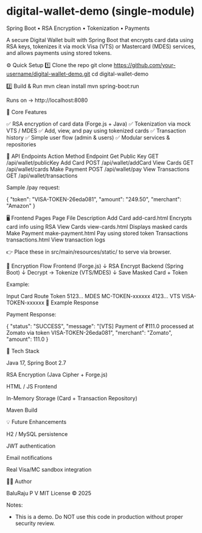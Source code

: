 # digital-wallet-demo (single-module)


Spring Boot • RSA Encryption • Tokenization • Payments

A secure Digital Wallet built with Spring Boot that encrypts card data using RSA keys, tokenizes it via mock Visa (VTS) or Mastercard (MDES) services, and allows payments using stored tokens.


⚙️ Quick Setup
1️⃣ Clone the repo
git clone https://github.com/your-username/digital-wallet-demo.git
cd digital-wallet-demo

2️⃣ Build & Run
mvn clean install
mvn spring-boot:run


Runs on → http://localhost:8080

🧠 Core Features

✅ RSA encryption of card data (Forge.js + Java)
✅ Tokenization via mock VTS / MDES
✅ Add, view, and pay using tokenized cards
✅ Transaction history
✅ Simple user flow (admin & users)
✅ Modular services & repositories

🔗 API Endpoints
Action	Method	Endpoint
Get Public Key	GET	/api/wallet/publicKey
Add Card	POST	/api/wallet/addCard
View Cards	GET	/api/wallet/cards
Make Payment	POST	/api/wallet/pay
View Transactions	GET	/api/wallet/transactions

Sample /pay request:

{
  "token": "VISA-TOKEN-26eda081",
  "amount": "249.50",
  "merchant": "Amazon"
}

🖥️ Frontend Pages
Page	File	Description
Add Card	add-card.html	Encrypts card info using RSA
View Cards	view-cards.html	Displays masked cards
Make Payment	make-payment.html	Pay using stored token
Transactions	transactions.html	View transaction logs

👉 Place these in src/main/resources/static/ to serve via browser.

🔐 Encryption Flow
Frontend (Forge.js)
     ↓ RSA Encrypt
Backend (Spring Boot)
     ↓ Decrypt → Tokenize (VTS/MDES)
     ↓ Save Masked Card + Token


Example:

Input Card	Route	Token
5123…	MDES	MC-TOKEN-xxxxxx
4123…	VTS	VISA-TOKEN-xxxxxx
🧾 Example Response

Payment Response:

{
  "status": "SUCCESS",
  "message": "[VTS] Payment of ₹111.0 processed at Zomato via token VISA-TOKEN-26eda081",
  "merchant": "Zomato",
  "amount": 111.0
}

🧩 Tech Stack

Java 17, Spring Boot 2.7

RSA Encryption (Java Cipher + Forge.js)

HTML / JS Frontend

In-Memory Storage (Card + Transaction Repository)

Maven Build

💡 Future Enhancements

H2 / MySQL persistence

JWT authentication

Email notifications

Real Visa/MC sandbox integration

🧑‍💻 Author

BaluRaju P V
MIT License © 2025

Notes:
- This is a demo. Do NOT use this code in production without proper security review.
